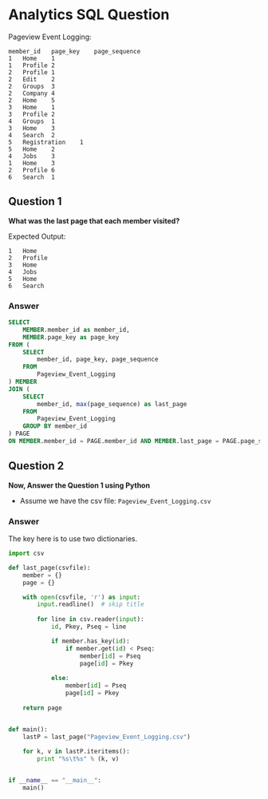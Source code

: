 # Analytics SQL Question

Pageview Event Logging:

```
member_id   page_key    page_sequence
1   Home    1
1   Profile 2
2   Profile 1
2   Edit    2
2   Groups  3
2   Company 4
2   Home    5
3   Home    1
3   Profile 2
4   Groups  1
3   Home    3
4   Search  2
5   Registration    1
5   Home    2
4   Jobs    3
1   Home    3
2   Profile 6
6   Search  1
```

## Question 1

**What was the last page that each member visited?**


Expected Output:

```
1   Home
2   Profile
3   Home
4   Jobs
5   Home
6   Search
```

### Answer

```sql
SELECT
    MEMBER.member_id as member_id,
    MEMBER.page_key as page_key 
FROM (
    SELECT
        member_id, page_key, page_sequence
    FROM
        Pageview_Event_Logging
) MEMBER
JOIN (
    SELECT
        member_id, max(page_sequence) as last_page
    FROM
        Pageview_Event_Logging
    GROUP BY member_id
) PAGE
ON MEMBER.member_id = PAGE.member_id AND MEMBER.last_page = PAGE.page_sequence
```


## Question 2

**Now, Answer the Question 1 using Python**

* Assume we have the csv file: `Pageview_Event_Logging.csv`


### Answer

The key here is to use two dictionaries.

```python
import csv

def last_page(csvfile):
    member = {}
    page = {}

    with open(csvfile, 'r') as input:
        input.readline()  # skip title
        
        for line in csv.reader(input):
            id, Pkey, Pseq = line

            if member.has_key(id):
                if member.get(id) < Pseq:
                    member[id] = Pseq
                    page[id] = Pkey
            
            else:
                member[id] = Pseq
                page[id] = Pkey
    
    return page


def main():
    lastP = last_page("Pageview_Event_Logging.csv")
    
    for k, v in lastP.iteritems():
        print "%s\t%s" % (k, v)


if __name__ == "__main__":
    main()
```


